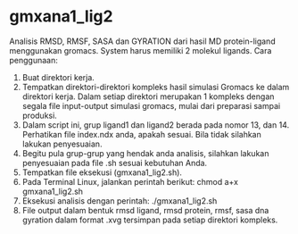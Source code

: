 # gmxana1_lig2
Analisis RMSD, RMSF, SASA dan GYRATION dari hasil MD protein-ligand menggunakan gromacs. System harus memiliki 2 molekul ligands.
Cara penggunaan:
1. Buat direktori kerja.
2. Tempatkan direktori-direktori kompleks hasil simulasi Gromacs ke dalam direktori kerja. Dalam setiap direktori merupakan 1 kompleks dengan segala file input-output simulasi gromacs, mulai dari preparasi sampai produksi.
3. Dalam script ini, grup ligand1 dan ligand2 berada pada nomor 13, dan 14. Perhatikan file index.ndx anda, apakah sesuai. Bila tidak silahkan lakukan penyesuaian.
4. Begitu pula grup-grup yang hendak anda analisis, silahkan lakukan penyesuaian pada file .sh sesuai kebutuhan Anda.
5. Tempatkan file eksekusi (gmxana1_lig2.sh).
6. Pada Terminal Linux, jalankan perintah berikut: chmod a+x gmxana1_lig2.sh
7. Eksekusi analisis dengan perintah: ./gmxana1_lig2.sh
8. File output dalam bentuk rmsd ligand, rmsd protein, rmsf, sasa dna gyration dalam format .xvg tersimpan pada setiap direktori kompleks.
   
